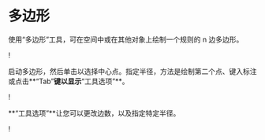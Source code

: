 # 多边形

使用“多边形”工具，可在空间中或在其他对象上绘制一个规则的 n 边多边形。

\![](<../.gitbook/assets/image (9) (1).png>)

启动多边形，然后单击以选择中心点。指定半径，方法是绘制第二个点、键入标注或点击**“Tab”**键以显示**“工具选项”**。

\![](<../.gitbook/assets/image (7) (1).png>)

**“工具选项”**让您可以更改边数，以及指定特定半径。

\![](<../.gitbook/assets/image (13) (1).png>)
